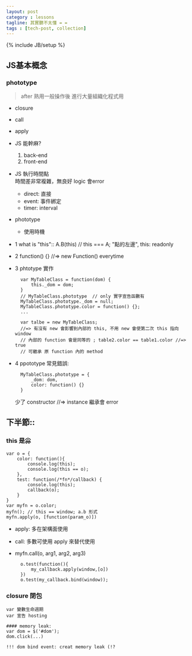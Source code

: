 ```yaml
---
layout: post
category : lessons
tagline: 其實聽不太懂 = =
tags : [tech-post, collection]
---
```

{% include JB/setup %}

## JS基本概念

### phototype
> after 熟用一般操作後
> 進行大量組織化程式用

+ closure
+ call
+ apply

+ JS 能幹麻?
	1. back-end
	2. front-end

+ JS 執行時間點  
  時間差非常複雜，無良好 logic 會error
	+ direct: 直接
	+ event: 事件綁定
	+ timer: interval

+ phototype
	+ 使用時機


		<script>
		var MyTable = function(/*輔助用註解 table*/ dom) {
			// ini();
			return {
				_dom: dom,
				color: function() {
					this._dom
				},
				addRow: function(text) {},
				delRow: function(index) {}
			}
		}
		</script>


+ 1
	what is "this"::
	A.B(this)
	// this === A; "點的左邊", this: readonly

+ 2
		function() {}
		//=> new Function() everytime

+ 3 phtotype 實作

		var MyTableClass = function(dom) {
			this._dom = dom;
		}
		// MyTableClass.phototype  // only 實字宣告函數有
		MyTableClass.phototype._dom = null;
		MyTableClass.phototype.color = function() {};
		...

		var talbe = new MyTableClass;
		//=> 有沒有 new 會影響到內部的 this, 不用 new 會使第二次 this 指向 window
		// 內部的 function 會是同等的 ; table2.color == table1.color //=> true
		// 可繼承 原 function 內的 method

+ 4
	ppototype 常見錯誤:

		MyTableClass.phototype = {
			_dom: dom,
			color: function() {}
		}

	少了 constructor //=> instance 繼承會 error

## 下半節::
### this 是尛

	var o = {
		color: function(){
			console.log(this);
			console.log(this == o);
		},
		test: function(/*fn*/callback) {
			console.log(this);
			callback(o);
		}
	}
	var myfn = o.color;
	myfn(); // this == window; a.b 形式
	myfn.apply(o, [function(param_o)])

+ apply: 多在架構面使用
+ call: 多數可使用 apply 來替代使用
+ myfn.call(o, arg1, arg2, arg3)

		o.test(function(){
			my_callback.apply(window,[o])
		})
		o.test(my_callback.bind(window));

### closure 閉包
	var 變數生命週期
	var 宣告 hosting

	#### memory leak:
	var dom = $('#dom');
	dom.click(...)

	!!! dom bind event: creat memory leak (!?


